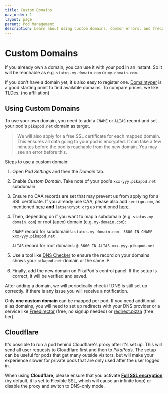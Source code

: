 ```yaml
---
title: Custom Domains
nav_order: 1
layout: page
parent: Pod Management
description: Learn about using custom domains, common errors, and frequently asked questions.
---
```


# Custom Domains

If you already own a domain, you can use it with your pod in an instant. So it will be reachable as e.g. `status.my-domain.com` or `my-domain.com`.

If you don't have a domain yet, it's also easy to register one. [Domaintyper](https://domaintyper.com/) is a good starting point to find available domains. To compare prices, we like [TLDes](https://tldes.com/cheapest-domains). (no affiliation)


## Using Custom Domains

To use your own domain, you need to add a `CNAME` or `ALIAS` record and set your pod's `pikapod.net` domain as target.

> We will also apply for a free SSL certificate for each mapped domain. This ensures all data going to your pod is encrypted. It can take a few minutes before the pod is reachable from the new domain. You may see an error before this.

Steps to use a custom domain:

1. Open _Pod Settings_ and then the _Domain_ tab.
2. Enable _Custom Domain_. Take note of your pod's `xxx-yyy.pikapod.net` subdomain
3. Ensure no CAA records are set that may prevent us from applying for a SSL certificate. If you already use CAA, please also add `sectigo.com`, as mentioned [here](https://zerossl.com/help/troubleshoot/caa-records/) **and** `letsencrypt.org` as mentioned [here](https://letsencrypt.org/docs/caa/).
4. Then, depending on if you want to map a subdomain (e.g. `status.my-domain.com`) or root (apex) domain (e.g. `my-domain.com`):

   `CNAME` record for subdomains: `status.my-domain.com. 3600 IN CNAME xxx-yyy.pikapod.net`

   `ALIAS` record for root domains: `@ 3600 IN ALIAS xxx-yyy.pikapod.net`

5. Use a tool like [DNS Checker](https://dnschecker.org/) to ensure the record on your domains shows your `pikapod.net` domain or the same IP.
6. Finally, add the new domain on PikaPod's control panel. If the setup is correct, it will be verified and saved.

After adding a domain, we will periodically check if DNS is still set up correctly. If there is any issue you will receive a notification.

Only **one custom domain** can be mapped per pod. If you need additional alias domains, you will need to set up redirects with your DNS provider or a service like [Freedirector](https://freedirector.io/lite) (free, no signup needed) or [redirect.pizza](https://redirect.pizza/) (free tier).


## Cloudflare

It's possible to run a pod behind Cloudflare's proxy after it's set up. This will send all user requests to Cloudflare first and then to *PikaPods*. The setup can be useful for pods that get many outside visitors, but will make your experience slower for private pods that are only used after the user logged in.

When using **Cloudflare**, please ensure that you activate [**Full SSL encryption**](https://developers.cloudflare.com/ssl/origin-configuration/ssl-modes/#available-encryption-modes) (by default, it is set to Flexible SSL, which will cause an infinite loop) or disable the proxy and switch to DNS-only mode.

